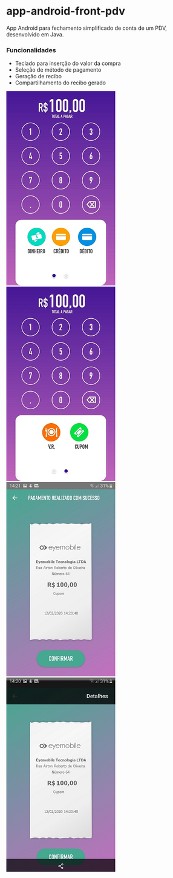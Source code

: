 # app-android-front-pdv
App Android para fechamento simplificado de conta de um PDV, desenvolvido em Java.

<h3> Funcionalidades  </h3>

- Teclado para inserção do valor da compra
- Seleção de método de pagamento
- Geração de recibo 
- Compartilhamento do recibo gerado


![](/screenshoots/1.jpeg)
![](/screenshoots/2.jpeg)
![](/screenshoots/3.jpeg)
![](/screenshoots/4.jpeg)

